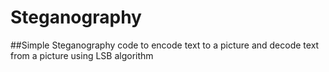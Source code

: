 # Steganography

##Simple Steganography code to encode text to a picture and decode text from a picture using LSB algorithm
